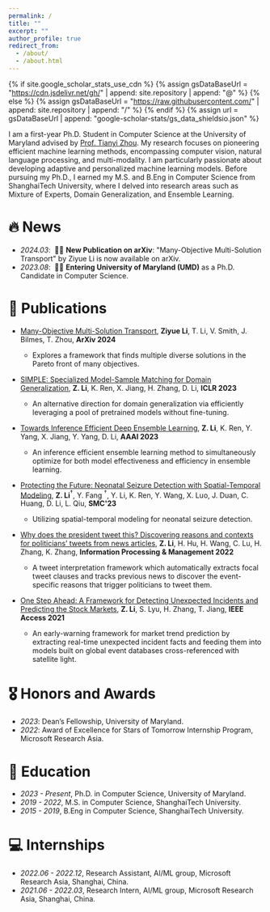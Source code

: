 ```yaml
---
permalink: /
title: ""
excerpt: ""
author_profile: true
redirect_from: 
  - /about/
  - /about.html
---
```


{% if site.google_scholar_stats_use_cdn %}
{% assign gsDataBaseUrl = "https://cdn.jsdelivr.net/gh/" | append: site.repository | append: "@" %}
{% else %}
{% assign gsDataBaseUrl = "https://raw.githubusercontent.com/" | append: site.repository | append: "/" %}
{% endif %}
{% assign url = gsDataBaseUrl | append: "google-scholar-stats/gs_data_shieldsio.json" %}

<span class='anchor' id='about-me'></span>

I am a first-year Ph.D. Student in Computer Science at the University of Maryland advised by [Prof. Tianyi Zhou](https://tianyizhou.github.io/cv/). My research focuses on pioneering efficient machine learning methods, encompassing computer vision, natural language processing, and multi-modality. I am particularly passionate about developing adaptive and personalized machine learning models. Before pursuing my Ph.D., I earned my M.S. and B.Eng in Computer Science from ShanghaiTech University, where I delved into research areas such as Mixture of Experts, Domain Generalization, and Ensemble Learning. 


# 🔥 News
- *2024.03*: &nbsp;🎉🎉 **New Publication on arXiv**: "Many-Objective Multi-Solution Transport" by Ziyue Li is now available on arXiv.
- *2023.08*: &nbsp;🎉🎉 **Entering University of Maryland (UMD)** as a Ph.D. Candidate in Computer Science.

# 📝 Publications 

- [Many-Objective Multi-Solution Transport](https://arxiv.org/abs/2403.04099), **Ziyue Li**, T. Li, V. Smith, J. Bilmes, T. Zhou, **ArXiv 2024**
  - Explores a framework that finds multiple diverse solutions in the Pareto front of many objectives.

- [SIMPLE: Specialized Model-Sample Matching for Domain Generalization](https://seqml.github.io/simple/), **Z. Li**, K. Ren, X. Jiang, H. Zhang, D. Li, **ICLR 2023**
  - An alternative direction for domain generalization via efficiently leveraging a pool of pretrained models without fine-tuning.

- [Towards Inference Efficient Deep Ensemble Learning](https://seqml.github.io/irene/), **Z. Li**, K. Ren, Y. Yang, X. Jiang, Y. Yang, D. Li, **AAAI 2023**
  - An inference efficient ensemble learning method to simultaneously optimize for both model effectiveness and efficiency in ensemble learning.
 
- [Protecting the Future: Neonatal Seizure Detection with Spatial-Temporal Modeling](https://ieeexplore.ieee.org/abstract/document/10394628), **Z. Li**$^\dagger$, Y. Fang $^\dagger$, Y. Li, K. Ren, Y. Wang, X. Luo, J. Duan, C. Huang, D. Li, L. Qiu, **SMC'23**
  - Utilizing spatial-temporal modeling for neonatal seizure detection.

- [Why does the president tweet this? Discovering reasons and contexts for politicians’ tweets from news articles](https://www.sciencedirect.com/science/article/pii/S0306457322000218), **Z. Li**, H. Hu, H. Wang, C. Lu, H. Zhang, K. Zhang, **Information Processing & Management 2022**
  - A tweet interpretation framework which automatically extracts focal tweet clauses and tracks previous news to discover the event-specific reasons that trigger politicians to tweet them.

- [One Step Ahead: A Framework for Detecting Unexpected Incidents and Predicting the Stock Markets](https://ieeexplore.ieee.org/document/9354149), **Z. Li**, S. Lyu, H. Zhang, T. Jiang, **IEEE Access 2021**
  - An early-warning framework for market trend prediction by extracting real-time unexpected incident facts and feeding them into models built on global event databases cross-referenced with satellite light.


# 🎖 Honors and Awards
- *2023*: Dean’s Fellowship, University of Maryland.
- *2022*: Award of Excellence for Stars of Tomorrow Internship Program, Microsoft Research Asia.

# 📖 Education
- *2023 - Present*, Ph.D. in Computer Science, University of Maryland.
- *2019 - 2022*, M.S. in Computer Science, ShanghaiTech University.
- *2015 - 2019*, B.Eng in Computer Science, ShanghaiTech University.

# 💻 Internships
- *2022.06 - 2022.12*, Research Assistant, AI/ML group, Microsoft Research Asia, Shanghai, China.
- *2021.06 - 2022.03*, Research Intern, AI/ML group, Microsoft Research Asia, Shanghai, China.
